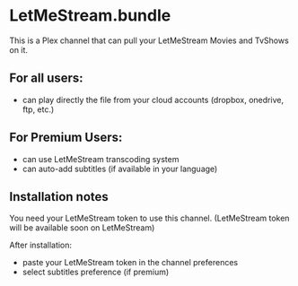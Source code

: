 # LetMeStream.bundle
This is a Plex channel that can pull your LetMeStream Movies and TvShows on it.

## For all users:
- can play directly the file from your cloud accounts (dropbox, onedrive, ftp, etc.)

## For Premium Users:
- can use LetMeStream transcoding system
- can auto-add subtitles (if available in your language)


## Installation notes
You need your LetMeStream token to use this channel.
(LetMeStream token will be available soon on LetMeStream)

After installation:
- paste your LetMeStream token in the channel preferences
- select subtitles preference (if premium)
